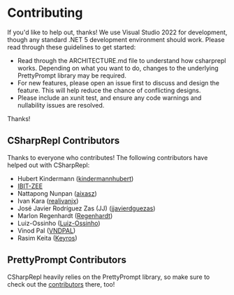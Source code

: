 # Contributing

If you'd like to help out, thanks! We use Visual Studio 2022 for development, though any standard .NET 5 development environment should work. Please read through these guidelines to get started:

- Read through the ARCHITECTURE.md file to understand how csharprepl works. Depending on what you want to do, changes to the underlying PrettyPrompt library may be required.
- For new features, please open an issue first to discuss and design the feature. This will help reduce the chance of conflicting designs.
- Please include an xunit test, and ensure any code warnings and nullability issues are resolved.

Thanks!

## CSharpRepl Contributors

Thanks to everyone who contributes! The following contributors have helped out with CSharpRepl:

- Hubert Kindermann ([kindermannhubert](https://github.com/kindermannhubert))
- [IBIT-ZEE](https://github.com/IBIT-ZEE)
- Nattapong Nunpan ([aixasz](https://github.com/aixasz))
- Ivan Kara ([realivanjx](https://github.com/realivanjx))
- José Javier Rodríguez Zas (JJ) ([jjavierdguezas](https://github.com/jjavierdguezas))
- Marlon Regenhardt ([Regenhardt](https://github.com/Regenhardt))
- Luiz-Ossinho ([Luiz-Ossinho](https://github.com/Luiz-Ossinho))
- Vinod Pal ([VNDPAL](https://github.com/VNDPAL))
- Rasim Keita ([Keyros](https://github.com/Keyros))

## PrettyPrompt Contributors

CSharpRepl heavily relies on the PrettyPrompt library, so make sure to check out the [contributors](https://github.com/waf/PrettyPrompt/blob/main/CONTRIBUTORS.md) there, too!
